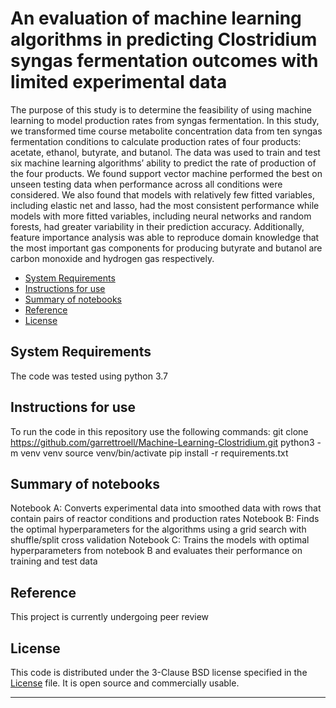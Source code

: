 # An evaluation of machine learning algorithms in predicting Clostridium syngas fermentation outcomes with limited experimental data

The purpose of this study is to determine the feasibility of using machine learning to model production rates from syngas fermentation. In this study, we transformed time course metabolite concentration data from ten syngas fermentation conditions to calculate production rates of four products: acetate, ethanol, butyrate, and butanol. The data was used to train and test six machine learning algorithms’ ability to predict the rate of production of the four products. We found support vector machine performed the best on unseen testing data when performance across all conditions were considered. We also found that models with relatively few fitted variables, including elastic net and lasso, had the most consistent performance while models with more fitted variables, including neural networks and random forests, had greater variability in their prediction accuracy. Additionally, feature importance analysis was able to reproduce domain knowledge that the most important gas components for producing butyrate and butanol are carbon monoxide and hydrogen gas respectively. 

-   [System Requirements](#system-requirements)
-   [Instructions for use](#instructions-for-use)
-   [Summary of notebooks](#summary-of-notebooks)
-   [Reference](#reference)
-   [License](#license)


## System Requirements
The code was tested using python 3.7

## Instructions for use
To run the code in this repository use the following commands:
git clone https://github.com/garrettroell/Machine-Learning-Clostridium.git
python3 -m venv venv
source venv/bin/activate
pip install -r requirements.txt

## Summary of notebooks
Notebook A: Converts experimental data into smoothed data with rows that contain pairs of reactor conditions and production rates
Notebook B: Finds the optimal hyperparameters for the algorithms using a grid search with shuffle/split cross validation
Notebook C: Trains the models with optimal hyperparameters from notebook B and evaluates their performance on training and test data 

## Reference
This project is currently undergoing peer review

## License

This code is distributed under the 3-Clause BSD license specified in the [License][1] file. It is open source and commercially usable.

---

[1]: license